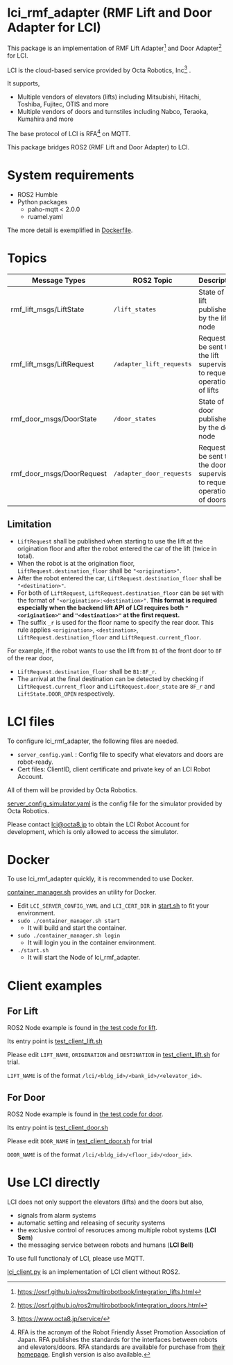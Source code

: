 # lci_rmf_adapter (RMF Lift and Door Adapter for LCI)
This package is an implementation of RMF Lift Adapter[^1] and Door Adapter[^2] for LCI.

LCI is the cloud-based service provided by Octa Robotics, Inc[^3] .

It supports,
- Multiple vendors of elevators (lifts) including Mitsubishi, Hitachi, Toshiba, Fujitec, OTIS and more
- Multiple vendors of doors and turnstiles including Nabco, Teraoka, Kumahira and more

The base protocol of LCI is RFA[^4] on MQTT.

This package bridges ROS2 (RMF Lift and Door Adapter) to LCI.


[^1]: https://osrf.github.io/ros2multirobotbook/integration_lifts.html
[^2]: https://osrf.github.io/ros2multirobotbook/integration_doors.html
[^3]: https://www.octa8.jp/service/
[^4]: RFA is the acronym of the Robot Friendly Asset Promotion Association of Japan. RFA publishes the standards for the interfaces between robots and elevators/doors. RFA standards are available for purchase from [their homepage](https://robot-friendly.org/publication/). English version is also available.


# System requirements
- ROS2 Humble
- Python packages
  - paho-mqtt < 2.0.0
  - ruamel.yaml

The more detail is exemplified in [Dockerfile](Dockerfile).


# Topics
| Message Types             | ROS2 Topic               | Description                                                              |
| ------------------------- | ------------------------ | ------------------------------------------------------------------------ |
| rmf_lift_msgs/LiftState   | `/lift_states`           | State of the lift published by the lift node                             |
| rmf_lift_msgs/LiftRequest | `/adapter_lift_requests` | Requests to be sent to the lift supervisor to request operation of lifts |
| rmf_door_msgs/DoorState   | `/door_states`           | State of the door published by the door node                             |
| rmf_door_msgs/DoorRequest | `/adapter_door_requests` | Requests to be sent to the door supervisor to request operation of doors |

## Limitation
- `LiftRequest` shall be published when starting to use the lift at the origination floor and after the robot entered the car of the lift (twice in total). 
- When the robot is at the origination floor, `LiftRequest.destination_floor` shall be `"<origination>"`.
- After the robot entered the car, `LiftRequest.destination_floor` shall be `"<destination>"`.
- For both of `LiftRequest`, `LiftRequest.destination_floor` can be set with the format of `"<origination>:<destination>"`. **This format is required especially when the backend lift API of LCI requires both `"<origination>"` and `"<destination>"` at the first request.**
- The suffix `_r` is used for the floor name to specify the rear door. This rule applies `<origination>`, `<destination>`, `LiftRequest.destination_floor` and `LiftRequest.current_floor`.

For example, if the robot wants to use the lift from `B1` of the front door to `8F` of the rear door,
- `LiftRequest.destination_floor` shall be `B1:8F_r`.
- The arrival at the final destination can be detected by checking if `LiftRequest.current_floor` and `LiftRequest.door_state` are `8F_r` and `LiftState.DOOR_OPEN` respectively.


# LCI files
To configure lci_rmf_adapter, the following files are needed.

- `server_config.yaml` : Config file to specify what elevators and doors are robot-ready.
- Cert files: ClientID, client certificate and private key of an LCI Robot Account.

All of them will be provided by Octa Robotics.

[server_config_simulator.yaml](lci_config/server_config_simulator.yaml) is the config file for the simulator provided by Octa Robotics.

Please contact lci@octa8.jp to obtain the LCI Robot Account for development, which is only allowed to access the simulator.


# Docker
To use lci_rmf_adapter quickly, it is recommended to use Docker.

[container_manager.sh](container_manager.sh) provides an utility for Docker.

- Edit `LCI_SERVER_CONFIG_YAML` and `LCI_CERT_DIR` in [start.sh](start.sh) to fit your environment.
- `sudo ./container_manager.sh start`
  - It will build and start the container.
- `sudo ./container_manager.sh login`
  - It will login you in the container environment.
- `./start.sh`
  - It will start the Node of lci_rmf_adapter.



# Client examples
## For Lift

ROS2 Node example is found in [the test code for lift](lci_rmf_adapter/lci_rmf_adapter/lci_rmf_adapter_lift_test.py).

Its entry point is [test_client_lift.sh](test_client_lift.sh)

Please edit `LIFT_NAME`, `ORIGINATION` and `DESTINATION` in [test_client_lift.sh](test_client_lift.sh) for trial.

`LIFT_NAME` is of the format `/lci/<bldg_id>/<bank_id>/<elevator_id>`.

## For Door

ROS2 Node example is found in [the test code for door](lci_rmf_adapter/lci_rmf_adapter/lci_rmf_adapter_door_test.py).

Its entry point is [test_client_door.sh](test_client_door.sh)

Please edit `DOOR_NAME` in [test_client_door.sh](test_client_door.sh) for trial

`DOOR_NAME` is of the format `/lci/<bldg_id>/<floor_id>/<door_id>`.


# Use LCI directly

LCI does not only support the elevators (lifts) and the doors but also,
- signals from alarm systems
- automatic setting and releasing of security systems
- the exclusive control of resoruces among multiple robot systems (**LCI Sem**)
- the messaging service between robots and humans (**LCI Bell**)

To use full functionaly of LCI, please use MQTT.  

[lci_client.py](lci_rmf_adapter/lci_rmf_adapter/lci_client.py) is an implementation of LCI client without ROS2.
